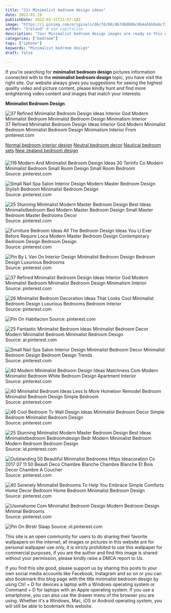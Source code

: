 ```yaml
---
title: "21+ Minimalist bedroom design ideas"
date: 2022-01-19
publishDate: 2022-03-31T21:57:18Z
image: "https://i.pinimg.com/originals/d6/7d/0d/d67d0d00bc064a5bb9abc7312e9431fd.jpg"
author: "Ireland" # use capitalize
description: "Your Minimalist bedroom design images are ready in this website. Minimalist bedroom design are a topic that is being searched for and liked by netizens now. You can Find and Download the Minimalist bedroom design files here. Get all free photos and vectors."
categories: ["bedroom"]
tags: ["iphone"]
keywords: "Minimalist bedroom design"
draft: false

---
```


If you're searching for **minimalist bedroom design** pictures information connected with to the **minimalist bedroom design** topic, you have visit the right  site.  Our website always  gives you  suggestions  for seeing  the highest  quality video and picture  content, please kindly hunt and find more enlightening video content and images  that match your interests.

**Minimalist Bedroom Design**. 

![37 Refined Minimalist Bedroom Design Ideas Interior God Modern Minimalist Bedroom Minimalist Bedroom Design Minimalism Interior](https://i.pinimg.com/originals/97/7b/62/977b62bef8845c6275681e75ff4c5e4e.jpg "37 Refined Minimalist Bedroom Design Ideas Interior God Modern Minimalist Bedroom Minimalist Bedroom Design Minimalism Interior")
37 Refined Minimalist Bedroom Design Ideas Interior God Modern Minimalist Bedroom Minimalist Bedroom Design Minimalism Interior From pinterest.com

[Normal bedroom interior design](/normal-bedroom-interior-design/)
[Neutral bedroom decor](/neutral-bedroom-decor/)
[Nautical bedroom sets](/nautical-bedroom-sets/)
[New zealand bedroom design](/new-zealand-bedroom-design/)



### 

 


![116 Modern And Minimalist Bedroom Design Ideas 30 Terinfo Co Modern Minimalist Bedroom Small Room Design Small Room Bedroom](https://i.pinimg.com/originals/f4/bc/c8/f4bcc8f685c539d481eaaa373b201be6.png "116 Modern And Minimalist Bedroom Design Ideas 30 Terinfo Co Modern Minimalist Bedroom Small Room Design Small Room Bedroom")
Source: pinterest.com

 

![Small Nail Spa Salon Interior Design Modern Master Bedroom Design Stylish Bedroom Minimalist Bedroom Design](https://i.pinimg.com/originals/1d/10/29/1d102941f4f23bf65d4fbf9a2ac02951.jpg "Small Nail Spa Salon Interior Design Modern Master Bedroom Design Stylish Bedroom Minimalist Bedroom Design")
Source: pinterest.com

 

![25 Stunning Minimalist Modern Master Bedroom Design Best Ideas Minimalistbedroom Bed Modern Master Bedroom Design Small Master Bedroom Master Bedrooms Decor](https://i.pinimg.com/originals/e8/19/22/e81922b2dac920b55d933c649fe60efc.png "25 Stunning Minimalist Modern Master Bedroom Design Best Ideas Minimalistbedroom Bed Modern Master Bedroom Design Small Master Bedroom Master Bedrooms Decor")
Source: pinterest.com

 

![Furniture Bedroom Ideas All The Bedroom Design Ideas You Ll Ever Before Require Loca Modern Master Bedroom Design Contemporary Bedroom Design Bedroom Design](https://i.pinimg.com/736x/89/63/a3/8963a32f7e0f63c922cf0a0b3168aa36.jpg "Furniture Bedroom Ideas All The Bedroom Design Ideas You Ll Ever Before Require Loca Modern Master Bedroom Design Contemporary Bedroom Design Bedroom Design")
Source: pinterest.com

 

![Pin By L Van On Interior Design Minimalist Bedroom Design Bedroom Design Luxurious Bedrooms](https://i.pinimg.com/originals/62/cc/10/62cc108f45859a92e5d9e374eeb56647.jpg "Pin By L Van On Interior Design Minimalist Bedroom Design Bedroom Design Luxurious Bedrooms")
Source: pinterest.com

 

![37 Refined Minimalist Bedroom Design Ideas Interior God Modern Minimalist Bedroom Minimalist Bedroom Design Minimalism Interior](https://i.pinimg.com/originals/97/7b/62/977b62bef8845c6275681e75ff4c5e4e.jpg "37 Refined Minimalist Bedroom Design Ideas Interior God Modern Minimalist Bedroom Minimalist Bedroom Design Minimalism Interior")
Source: pinterest.com

 

![26 Minimalist Bedroom Decoration Ideas That Looks Cool Minimalist Bedroom Design Luxurious Bedrooms Bedroom Interior](https://i.pinimg.com/736x/a8/1e/02/a81e0241feac021a8bf002b0c9829bfc.jpg "26 Minimalist Bedroom Decoration Ideas That Looks Cool Minimalist Bedroom Design Luxurious Bedrooms Bedroom Interior")
Source: pinterest.com

 

![Pin On Habitacion](https://i.pinimg.com/originals/e4/ba/bd/e4babd42a4c6395aef4f3ac2e55157f0.jpg "Pin On Habitacion")
Source: pinterest.com

 

![25 Fantastic Minimalist Bedroom Ideas Minimalist Bedroom Decor Modern Minimalist Bedroom Minimalist Bedroom Design](https://i.pinimg.com/originals/bb/08/00/bb08001d2c1931c947cd793aed1b23f5.jpg "25 Fantastic Minimalist Bedroom Ideas Minimalist Bedroom Decor Modern Minimalist Bedroom Minimalist Bedroom Design")
Source: ar.pinterest.com

 

![Small Nail Spa Salon Interior Design Minimalist Bedroom Decor Minimalist Bedroom Design Bedroom Design Trends](https://i.pinimg.com/originals/67/e5/78/67e5787cf2ec0335c727d690672a0cce.jpg "Small Nail Spa Salon Interior Design Minimalist Bedroom Decor Minimalist Bedroom Design Bedroom Design Trends")
Source: pinterest.com

 

![40 Modern Minimalist Bedroom Design Ideas Matchness Com Modern Minimalist Bedroom White Bedroom Design Apartment Interior](https://i.pinimg.com/originals/cb/d0/91/cbd091752be62a60ed79bc4dd407a1a7.jpg "40 Modern Minimalist Bedroom Design Ideas Matchness Com Modern Minimalist Bedroom White Bedroom Design Apartment Interior")
Source: pinterest.com

 

![40 Minimalist Bedroom Ideas Less Is More Homelovr Remodel Bedroom Minimalist Bedroom Design Simple Bedroom](https://i.pinimg.com/originals/00/ec/6f/00ec6f70b18466e166bff0ab01a31309.jpg "40 Minimalist Bedroom Ideas Less Is More Homelovr Remodel Bedroom Minimalist Bedroom Design Simple Bedroom")
Source: pinterest.com

 

![46 Cool Bedroom Tv Wall Design Ideas Minimalist Bedroom Decor Simple Bedroom Minimalist Bedroom Design](https://i.pinimg.com/originals/23/6a/3f/236a3f84b093526392a3e0f2afed8249.jpg "46 Cool Bedroom Tv Wall Design Ideas Minimalist Bedroom Decor Simple Bedroom Minimalist Bedroom Design")
Source: pinterest.com

 

![25 Stunning Minimalist Modern Master Bedroom Design Best Ideas Minimalistbedroom Bedroomdesign Bedr Modern Minimalist Bedroom Modern Bedroom Bedroom Design](https://i.pinimg.com/originals/f4/fe/b0/f4feb0743273288dad4438a9c3b8d905.png "25 Stunning Minimalist Modern Master Bedroom Design Best Ideas Minimalistbedroom Bedroomdesign Bedr Modern Minimalist Bedroom Modern Bedroom Bedroom Design")
Source: id.pinterest.com

 

![Outstanding 50 Beautiful Minimalist Bedrooms Https Ideacoration Co 2017 07 11 50 Beauti Deco Chambre Blanche Chambre Blanche Et Bois Decor Chambre A Coucher](https://i.pinimg.com/736x/ee/3b/8a/ee3b8ad7ab934370cd37262ec6e43f14.jpg "Outstanding 50 Beautiful Minimalist Bedrooms Https Ideacoration Co 2017 07 11 50 Beauti Deco Chambre Blanche Chambre Blanche Et Bois Decor Chambre A Coucher")
Source: pinterest.com

 

![40 Serenely Minimalist Bedrooms To Help You Embrace Simple Comforts Home Decor Bedroom Home Bedroom Minimalist Bedroom Design](https://i.pinimg.com/originals/8f/37/3d/8f373dffa9697bbc9ee446ccaba56944.jpg "40 Serenely Minimalist Bedrooms To Help You Embrace Simple Comforts Home Decor Bedroom Home Bedroom Minimalist Bedroom Design")
Source: pinterest.com

 

![Usonahome Com Minimalist Bedroom Design Modern Bedroom Design Minimal Bedrooms](https://i.pinimg.com/originals/0f/aa/d2/0faad2adceaa2a34aabe3c4b9ff15d3a.jpg "Usonahome Com Minimalist Bedroom Design Modern Bedroom Design Minimal Bedrooms")
Source: pinterest.com

 

![Pin On Btrstr Slaap](https://i.pinimg.com/originals/d6/7d/0d/d67d0d00bc064a5bb9abc7312e9431fd.jpg "Pin On Btrstr Slaap")
Source: nl.pinterest.com

 

This site is an open community for users to do sharing their favorite wallpapers on the internet, all images or pictures in this website are for personal wallpaper use only, it is stricly prohibited to use this wallpaper for commercial purposes, if you are the author and find this image is shared without your permission, please kindly raise a DMCA report to Us.

If you find this site good, please support us by sharing this posts to your own social media accounts like Facebook, Instagram and so on or you can also bookmark this blog page with the title minimalist bedroom design by using Ctrl + D for devices a laptop with a Windows operating system or Command + D for laptops with an Apple operating system. If you use a smartphone, you can also use the drawer menu of the browser you are using. Whether it's a Windows, Mac, iOS or Android operating system, you will still be able to bookmark this website.
